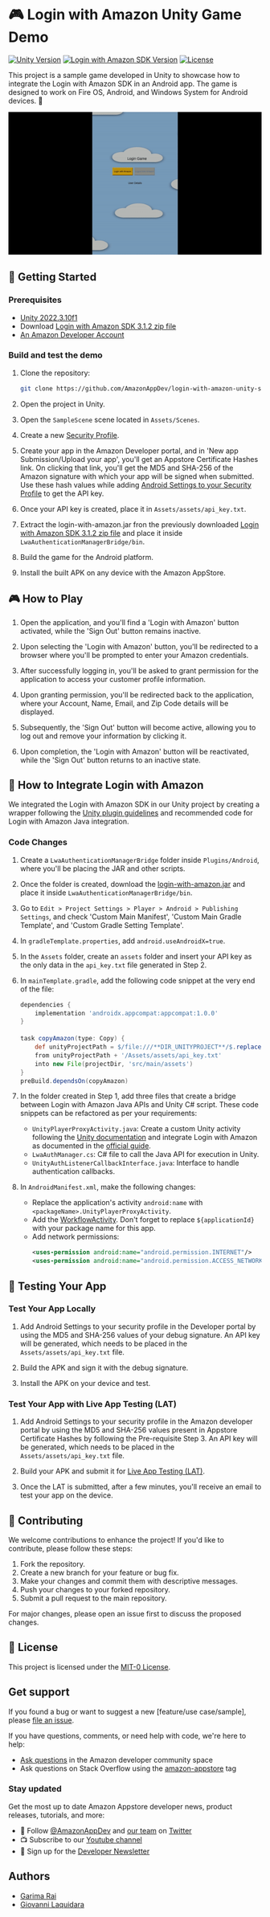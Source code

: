 # 🎮 Login with Amazon Unity Game Demo

[![Unity Version](https://img.shields.io/badge/Unity-2022.3.10f1-blue)](https://unity.com/)
[![Login with Amazon SDK Version](https://img.shields.io/badge/Login%20with%20Amazon%20SDK-3.1.2-orange)](https://developer.amazon.com/docs/login-with-amazon/android-docs.html)
[![License](https://img.shields.io/badge/License-MIT0-green)](LICENSE)

This project is a sample game developed in Unity to showcase how to integrate the Login with Amazon SDK in an Android app. The game is designed to work on Fire OS, Android, and Windows System for Android devices. 🎉

![Demo Animation](./demo.gif)


## 🚀 Getting Started

### Prerequisites

- [Unity 2022.3.10f1](https://unity.com/)
- Download [Login with Amazon SDK 3.1.2 zip file](https://developer.amazon.com/docs/login-with-amazon/android-docs.html#download-the-login-with-amazon-android-sdk)
- [An Amazon Developer Account](https://developer.amazon.com/)

### Build and test the demo

1. Clone the repository:
   ```bash
   git clone https://github.com/AmazonAppDev/login-with-amazon-unity-sample
   ```

2. Open the project in Unity.

3. Open the `SampleScene` scene located in `Assets/Scenes`. 

4. Create a new [Security Profile](https://developer.amazon.com/docs/login-with-amazon/register-android.html#create-a-new-security-profile).

5. Create your app in the Amazon Developer portal, and in 'New app Submission/Upload your app', you'll get an Appstore Certificate Hashes link. On clicking that link, you'll get the MD5 and SHA-256 of the Amazon signature with which your app will be signed when submitted. Use these hash values while adding [Android Settings to your Security Profile](https://developer.amazon.com/docs/login-with-amazon/register-android.html#add-android-settings) to get the API key.

6. Once your API key is created, place it in `Assets/assets/api_key.txt`.

7. Extract the login-with-amazon.jar fron the previously downloaded [Login with Amazon SDK 3.1.2 zip file](https://developer.amazon.com/docs/login-with-amazon/android-docs.html#download-the-login-with-amazon-android-sdk) and place it inside `LwaAuthenticationManagerBridge/bin`.

8. Build the game for the Android platform.

9. Install the built APK on any device with the Amazon AppStore.

## 🎮 How to Play

1. Open the application, and you'll find a 'Login with Amazon' button activated, while the 'Sign Out' button remains inactive.

2. Upon selecting the 'Login with Amazon' button, you'll be redirected to a browser where you'll be prompted to enter your Amazon credentials.

3. After successfully logging in, you'll be asked to grant permission for the application to access your customer profile information.

4. Upon granting permission, you'll be redirected back to the application, where your Account, Name, Email, and Zip Code details will be displayed.

5. Subsequently, the 'Sign Out' button will become active, allowing you to log out and remove your information by clicking it.

6. Upon completion, the 'Login with Amazon' button will be reactivated, while the 'Sign Out' button returns to an inactive state.

## 🔧 How to Integrate Login with Amazon

We integrated the Login with Amazon SDK in our Unity project by creating a wrapper following the [Unity plugin guidelines](https://docs.unity3d.com/Manual/PluginsForAndroid.html) and recommended code for Login with Amazon Java integration.

### Code Changes

1. Create a `LwaAuthenticationManagerBridge` folder inside `Plugins/Android`, where you'll be placing the JAR and other scripts.

2. Once the folder is created, download the [login-with-amazon.jar](https://developer.amazon.com/docs/login-with-amazon/android-docs.html#download-the-login-with-amazon-android-sdk) and place it inside `LwaAuthenticationManagerBridge/bin`.

3. Go to `Edit > Project Settings > Player > Android > Publishing Settings`, and check 'Custom Main Manifest', 'Custom Main Gradle Template', and 'Custom Gradle Setting Template'.

4. In `gradleTemplate.properties`, add `android.useAndroidX=true`.

5. In the `Assets` folder, create an `assets` folder and insert your API key as the only data in the `api_key.txt` file generated in Step 2.

6. In `mainTemplate.gradle`, add the following code snippet at the very end of the file:
   ```groovy
   dependencies {
       implementation 'androidx.appcompat:appcompat:1.0.0'
   }

   task copyAmazon(type: Copy) {
       def unityProjectPath = $/file:///**DIR_UNITYPROJECT**/$.replace("\\", "/")
       from unityProjectPath + '/Assets/assets/api_key.txt'
       into new File(projectDir, 'src/main/assets')
   }
   preBuild.dependsOn(copyAmazon)
   ```

7. In the folder created in Step 1, add three files that create a bridge between Login with Amazon Java APIs and Unity C# script. These code snippets can be refactored as per your requirements:
   - `UnityPlayerProxyActivity.java`: Create a custom Unity activity following the [Unity documentation](https://docs.unity3d.com/Manual/android-custom-activity.html) and integrate Login with Amazon as documented in the [official guide](https://developer.amazon.com/docs/login-with-amazon/use-sdk-android.html).
   - `LwaAuthManager.cs`: C# file to call the Java API for execution in Unity.
   - `UnityAuthListenerCallbackInterface.java`: Interface to handle authentication callbacks.

8. In `AndroidManifest.xml`, make the following changes:
   - Replace the application's activity `android:name` with `<packageName>.UnityPlayerProxyActivity`.
   - Add the [WorkflowActivity](https://developer.amazon.com/docs/login-with-amazon/create-android-project.html#add-a-workflowactivity-to-your-project). Don't forget to replace `${applicationId}` with your package name for this app.
   - Add network permissions:
     ```xml
     <uses-permission android:name="android.permission.INTERNET"/>
     <uses-permission android:name="android.permission.ACCESS_NETWORK_STATE"/>
     ```

## 🧪 Testing Your App

### Test Your App Locally

1. Add Android Settings to your security profile in the Developer portal by using the MD5 and SHA-256 values of your debug signature. An API key will be generated, which needs to be placed in the `Assets/assets/api_key.txt` file.

2. Build the APK and sign it with the debug signature.

3. Install the APK on your device and test.

### Test Your App with Live App Testing (LAT)

1. Add Android Settings to your security profile in the Amazon developer portal by using the MD5 and SHA-256 values present in Appstore Certificate Hashes by following the Pre-requisite Step 3. An API key will be generated, which needs to be placed in the `Assets/assets/api_key.txt` file.

2. Build your APK and submit it for [Live App Testing (LAT)](https://developer.amazon.com/docs/app-testing/live-app-testing-getting-started.html).

3. Once the LAT is submitted, after a few minutes, you'll receive an email to test your app on the device.

## 🤝 Contributing

We welcome contributions to enhance the project! If you'd like to contribute, please follow these steps:

1. Fork the repository.
2. Create a new branch for your feature or bug fix.
3. Make your changes and commit them with descriptive messages.
4. Push your changes to your forked repository.
5. Submit a pull request to the main repository.

For major changes, please open an issue first to discuss the proposed changes.

## 📄 License

This project is licensed under the [MIT-0 License](LICENSE).

## Get support

If you found a bug or want to suggest a new [feature/use case/sample], please [file an issue](../../issues).

If you have questions, comments, or need help with code, we're here to help:
- [Ask questions](https://community.amazondeveloper.com/c/amazon-appstore/appstore-questions/20) in the Amazon developer community space
- Ask questions on Stack Overflow using the [amazon-appstore](https://stackoverflow.com/questions/tagged/amazon-appstore) tag


### Stay updated
Get the most up to date Amazon Appstore developer news, product releases, tutorials, and more:

* 📣 Follow [@AmazonAppDev](https://twitter.com/AmazonAppDev) and [our team](https://twitter.com/i/lists/1580293569897984000) on [Twitter](https://twitter.com/AmazonAppDev)
* 📺 Subscribe to our [Youtube channel](https://www.youtube.com/amazonappstoredevelopers)
* 📧 Sign up for the [Developer Newsletter](https://m.amazonappservices.com/devto-newsletter-subscribe)

## Authors

- [Garima Rai](https://github.com/Garirai)
- [Giovanni Laquidara](https://github.com/giolaq)
